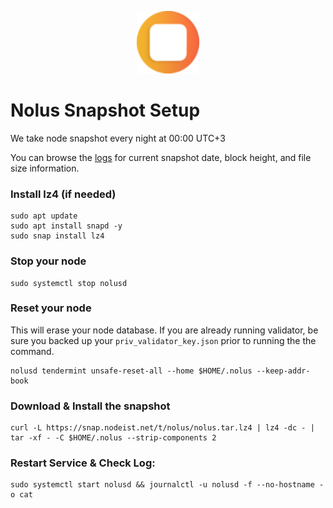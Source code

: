 <p align="center">
  <img height="100" height="auto" src="https://raw.githubusercontent.com/Nodeist/Kurulumlar/main/logos/nolus.png">
</p>


# Nolus Snapshot Setup
We take node snapshot every night at 00:00 UTC+3

You can browse the [logs](https://snap.nodeist.net/t/nolus/log.txt) for current snapshot date, block height, and file size information.


### Install lz4 (if needed)
```
sudo apt update
sudo apt install snapd -y
sudo snap install lz4
```

### Stop your node
```
sudo systemctl stop nolusd
```

### Reset your node
This will erase your node database. If you are already running validator, be sure you backed up your `priv_validator_key.json` prior to running the the command.

```
nolusd tendermint unsafe-reset-all --home $HOME/.nolus --keep-addr-book
```

### Download & Install the snapshot
```
curl -L https://snap.nodeist.net/t/nolus/nolus.tar.lz4 | lz4 -dc - | tar -xf - -C $HOME/.nolus --strip-components 2
```

### Restart Service & Check Log:
```
sudo systemctl start nolusd && journalctl -u nolusd -f --no-hostname -o cat
```
